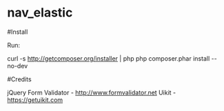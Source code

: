 # nav_elastic


#Install

Run: 

curl -s http://getcomposer.org/installer | php
php composer.phar install --no-dev


#Credits

jQuery Form Validator - http://www.formvalidator.net
Uikit - https://getuikit.com
